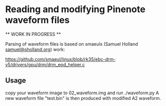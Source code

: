 # Reading and modifying Pinenote waveform files

** WORK IN PROGRESS **

Parsing of waveform files is based on smaeuls (Samuel Holland
<samuel@sholland.org>) work:

https://github.com/smaeul/linux/blob/rk35/ebc-drm-v5/drivers/gpu/drm/drm_epd_helper.c

## Usage

copy your waveform image to 02_waveform.img and run ./waveform.py
A new waveform file "test.bin" is then produced with modified A2 waveform.
